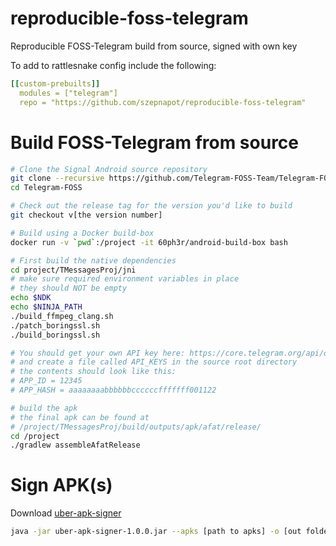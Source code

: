 # reproducible-foss-telegram

Reproducible FOSS-Telegram build from source, signed with own key 

To add to rattlesnake config include the following:

```yaml
[[custom-prebuilts]]
  modules = ["telegram"]
  repo = "https://github.com/szepnapot/reproducible-foss-telegram"
```

# Build FOSS-Telegram from source

```bash
# Clone the Signal Android source repository
git clone --recursive https://github.com/Telegram-FOSS-Team/Telegram-FOSS.git
cd Telegram-FOSS

# Check out the release tag for the version you'd like to build
git checkout v[the version number]

# Build using a Docker build-box
docker run -v `pwd`:/project -it 60ph3r/android-build-box bash

# First build the native dependencies
cd project/TMessagesProj/jni
# make sure required environment variables in place
# they should NOT be empty
echo $NDK
echo $NINJA_PATH
./build_ffmpeg_clang.sh
./patch_boringssl.sh
./build_boringssl.sh

# You should get your own API key here: https://core.telegram.org/api/obtaining_api_id 
# and create a file called API_KEYS in the source root directory
# the contents should look like this:
# APP_ID = 12345
# APP_HASH = aaaaaaaabbbbbbccccccfffffff001122

# build the apk 
# the final apk can be found at 
# /project/TMessagesProj/build/outputs/apk/afat/release/
cd /project
./gradlew assembleAfatRelease
```

# Sign APK(s)

Download [uber-apk-signer](https://github.com/patrickfav/uber-apk-signer)

```bash
java -jar uber-apk-signer-1.0.0.jar --apks [path to apks] -o [out folder etc.] --ks [keystore] --ksAlias [alias] --ksKeyPass [pass] --ksPass [pass]
```
